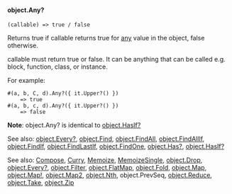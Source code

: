 #### object.Any?

``` suneido
(callable) => true / false
```

Returns true if callable returns true for <u>any</u> value in the object, false otherwise.

callable must return true or false. It can be anything that can be called e.g. block, function, class, or instance.

For example:

``` suneido
#(a, b, C, d).Any?({ it.Upper?() })
    => true
#(a, b, c, d).Any?({ it.Upper?() })
    => false
```

**Note**: object.Any? is identical to [object.HasIf?](<object.HasIf?.md>)


See also:
[object.Every?](<object.Every?.md>),
[object.Find](<object.Find.md>),
[object.FindAll](<object.FindAll.md>),
[object.FindAllIf](<object.FindAllIf.md>),
[object.FindIf](<object.FindIf.md>),
[object.FindLastIf](<object.FindLastIf.md>),
[object.FindOne](<object.FindOne.md>),
[object.Has?](<object.Has?.md>),
[object.HasIf?](<object.HasIf?.md>)



See also:
[Compose](<../Compose.md>),
[Curry](<../Curry.md>),
[Memoize](<../Memoize.md>),
[MemoizeSingle](<../MemoizeSingle.md>),
[object.Drop](<object.Drop.md>),
[object.Every?](<object.Every?.md>),
[object.Filter](<object.Filter.md>),
[object.FlatMap](<object.FlatMap.md>),
[object.Fold](<object.Fold.md>),
[object.Map](<object.Map.md>),
[object.Map!](<object.Map!.md>),
[object.Map2](<object.Map2.md>),
[object.Nth](<object.Nth.md>),
object.PrevSeq,
[object.Reduce](<object.Reduce.md>),
[object.Take](<object.Take.md>),
[object.Zip](<object.Zip.md>)
